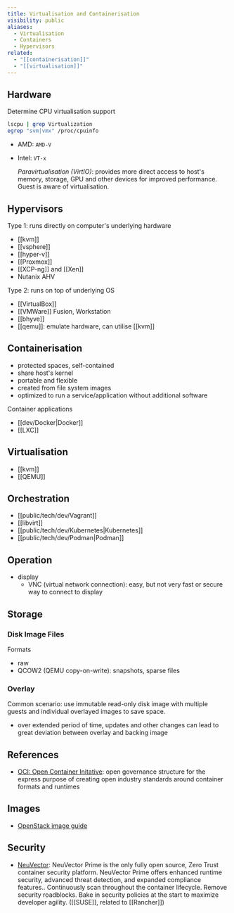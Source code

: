 ```yaml
---
title: Virtualisation and Containerisation
visibility: public
aliases:
  - Virtualisation
  - Containers
  - Hypervisors
related:
  - "[[containerisation]]"
  - "[[virtualisation]]"
---
```

## Hardware

Determine CPU virtualisation support

```bash
lscpu | grep Virtualization
egrep "svm|vmx" /proc/cpuinfo
```

- AMD: `AMD-V`
- Intel: `VT-x`

    *Paravirtualisation (VirtIO)*: provides more direct access to host's memory, storage, GPU and other devices for improved performance. Guest is aware of virtualisation.


## Hypervisors

Type 1: runs directly on computer's underlying hardware

- [[kvm]]
- [[vsphere]]
- [[hyper-v]]
- [[Proxmox]]
- [[XCP-ng]] and [[Xen]]
- Nutanix AHV

Type 2: runs on top of underlying OS

- [[VirtualBox]]
- [[VMWare]] Fusion, Workstation
- [[bhyve]]
- [[qemu]]: emulate hardware, can utilise [[kvm]]

## Containerisation

- protected spaces, self-contained
- share host's kernel
- portable and flexible
- created from file system images
- optimized to run a service/application without additional software

Container applications

- [[dev/Docker|Docker]]
- [[LXC]]

## Virtualisation

- [[kvm]]
- [[QEMU]]

## Orchestration

- [[public/tech/dev/Vagrant]]
- [[libvirt]]
- [[public/tech/dev/Kubernetes|Kubernetes]]
- [[public/tech/dev/Podman|Podman]]

## Operation

- display
    - VNC (virtual network connection): easy, but not very fast or secure way to connect to display


## Storage

### Disk Image Files

Formats

- raw
- QCOW2 (QEMU copy-on-write): snapshots, sparse files


### Overlay

Common scenario: use immutable read-only disk image with multiple guests and individual overlayed images to save space.

- over extended period of time, updates and other changes can lead to great deviation between overlay and backing image

## References

- [OCI: Open Container Initative](https://opencontainers.org/): open governance structure for the express purpose of creating open industry standards around container formats and runtimes


## Images

- [OpenStack image guide](https://docs.openstack.org/image-guide/obtain-images.html)

## Security

- [NeuVector](https://www.suse.com/products/neuvector/): NeuVector Prime is the only fully open source, Zero Trust container security platform. NeuVector Prime offers enhanced runtime security, advanced threat detection, and expanded compliance features.. Continuously scan throughout the container lifecycle. Remove security roadblocks. Bake in security policies at the start to maximize developer agility. ([[SUSE]], related to [[Rancher]])